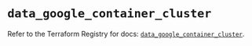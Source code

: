 # `data_google_container_cluster`

Refer to the Terraform Registry for docs: [`data_google_container_cluster`](https://registry.terraform.io/providers/hashicorp/google/5.17.0/docs/data-sources/container_cluster).
